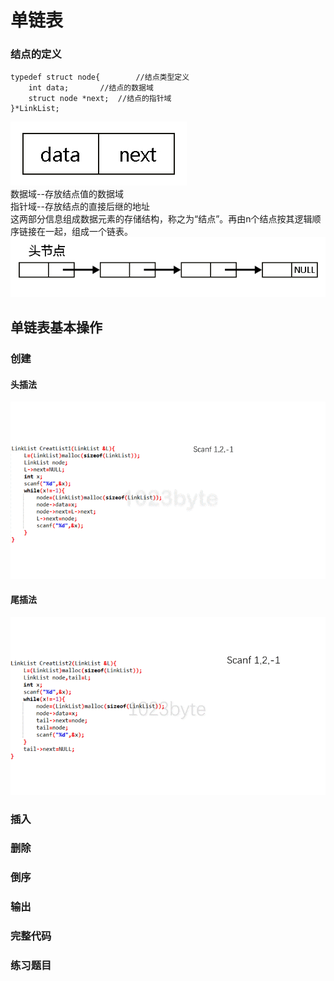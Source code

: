 # 单链表

### 结点的定义
```
typedef struct node{		//结点类型定义
	int data;		//结点的数据域
	struct node *next;	//结点的指针域
}*LinkList;
```
![结点结构](image/001.jpg)  
数据域--存放结点值的数据域  
指针域--存放结点的直接后继的地址  
这两部分信息组成数据元素的存储结构，称之为“结点”。再由n个结点按其逻辑顺序链接在一起，组成一个链表。  
![单链表](image/002.jpg)    

## 单链表基本操作
### 创建
#### 头插法
![头插法](image/g01.gif)   
#### 尾插法
![尾插法](image/g02.gif)  
### 插入

### 删除

### 倒序

### 输出

### 完整代码

### 练习题目
